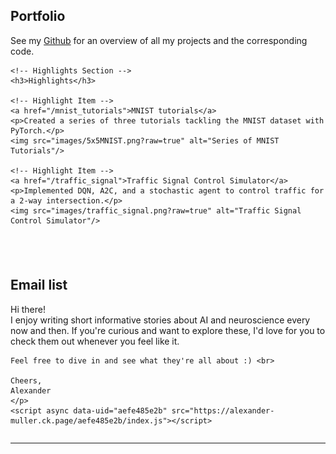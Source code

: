 <div style="display: flex; flex-direction: column;">

  <!-- Portfolio Section -->
  <div style="padding-bottom: 20px;">
    <h2>Portfolio</h2>
    <p>See my <a href="https://github.com/AlexanderAKM" target="_blank">Github</a> for an overview of all my projects and the corresponding code.</p>

    <!-- Highlights Section -->
    <h3>Highlights</h3>

    <!-- Highlight Item -->
    <a href="/mnist_tutorials">MNIST tutorials</a>
    <p>Created a series of three tutorials tackling the MNIST dataset with PyTorch.</p>
    <img src="images/5x5MNIST.png?raw=true" alt="Series of MNIST Tutorials"/>
    
    <!-- Highlight Item -->
    <a href="/traffic_signal">Traffic Signal Control Simulator</a>
    <p>Implemented DQN, A2C, and a stochastic agent to control traffic for a 2-way intersection.</p>
    <img src="images/traffic_signal.png?raw=true" alt="Traffic Signal Control Simulator"/>
  </div>

  <!-- Email List Section -->
  <div style="padding-top: 20px;">
    <h2>Email list</h2>
    <p>Hi there! <br> I enjoy writing short informative stories about AI and neuroscience every now and then. If you're curious and want to explore these, I'd love for you to check them out whenever you feel like it. <br>

    Feel free to dive in and see what they're all about :) <br>

    Cheers, 
    Alexander
    </p>
    <script async data-uid="aefe485e2b" src="https://alexander-muller.ck.page/aefe485e2b/index.js"></script>
  </div>

</div>



<!--
---
[Project 2 Title](/pdf/sample_presentation.pdf)
<img src="images/dummy_thumbnail.jpg?raw=true"/>

---
[Project 3 Title](http://example.com/)
<img src="images/dummy_thumbnail.jpg?raw=true"/>

---

### Category Name 2

- [Project 1 Title](http://example.com/)
- [Project 2 Title](http://example.com/)
- [Project 3 Title](http://example.com/)
- [Project 4 Title](http://example.com/)
- [Project 5 Title](http://example.com/)

---

-->

---
<p style="font-size:11px">
